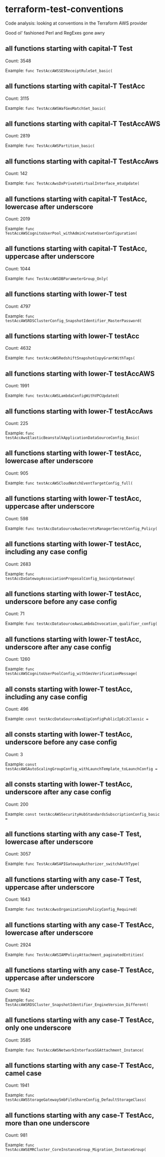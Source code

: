# terraform-test-conventions
Code analysis: looking at conventions in the Terraform AWS provider

Good ol' fashioned Perl and RegExes gone awry

## all functions starting with capital-T Test

Count: 3548

Example: `func TestAccAWSSESReceiptRuleSet_basic(`

## all functions starting with capital-T TestAcc

Count: 3115

Example: `func TestAccAWSWafGeoMatchSet_basic(`

## all functions starting with capital-T TestAccAWS

Count: 2819

Example: `func TestAccAWSPartition_basic(`

## all functions starting with capital-T TestAccAws

Count: 142

Example: `func TestAccAwsDxPrivateVirtualInterface_mtuUpdate(`

## all functions starting with capital-T TestAcc, lowercase after underscore

Count: 2019

Example: `func TestAccAWSCognitoUserPool_withAdminCreateUserConfiguration(`

## all functions starting with capital-T TestAcc, uppercase after underscore

Count: 1044

Example: `func TestAccAWSDBParameterGroup_Only(`

## all functions starting with lower-T test

Count: 4797

Example: `func testAccAWSRDSClusterConfig_SnapshotIdentifier_MasterPassword(`

## all functions starting with lower-T testAcc

Count: 4632

Example: `func testAccAWSRedshiftSnapshotCopyGrantWithTags(`

## all functions starting with lower-T testAccAWS

Count: 1991

Example: `func testAccAWSLambdaConfigWithVPCUpdated(`

## all functions starting with lower-T testAccAws

Count: 225

Example: `func testAccAwsElasticBeanstalkApplicationDataSourceConfig_Basic(`

## all functions starting with lower-T testAcc, lowercase after underscore

Count: 905

Example: `func testAccAWSCloudWatchEventTargetConfig_full(`

## all functions starting with lower-T testAcc, uppercase after underscore

Count: 598

Example: `func testAccDataSourceAwsSecretsManagerSecretConfig_Policy(`

## all functions starting with lower-T testAcc, including any case config

Count: 2683

Example: `func testAccDxGatewayAssociationProposalConfig_basicVpnGateway(`

## all functions starting with lower-T testAcc, underscore before any case config

Count: 71

Example: `func testAccDataSourceAwsLambdaInvocation_qualifier_config(`

## all functions starting with lower-T testAcc, underscore after any case config

Count: 1260

Example: `func testAccAWSCognitoUserPoolConfig_withSmsVerificationMessage(`

## all consts starting with lower-T testAcc, including any case config

Count: 496

Example: `const testAccDataSourceAwsEipConfigPublicIpEc2Classic =`

## all consts starting with lower-T testAcc, underscore before any case config

Count: 3

Example: `const testAccAWSAutoScalingGroupConfig_withLaunchTemplate_toLaunchConfig =`

## all consts starting with lower-T testAcc, underscore after any case config

Count: 200

Example: `const testAccAWSSecurityHubStandardsSubscriptionConfig_basic =`

## all functions starting with any case-T Test, lowercase after underscore

Count: 3057

Example: `func TestAccAWSAPIGatewayAuthorizer_switchAuthType(`

## all functions starting with any case-T Test, uppercase after underscore

Count: 1643

Example: `func testAccAwsOrganizationsPolicyConfig_Required(`

## all functions starting with any case-T TestAcc, lowercase after underscore

Count: 2924

Example: `func TestAccAWSIAMPolicyAttachment_paginatedEntities(`

## all functions starting with any case-T TestAcc, uppercase after underscore

Count: 1642

Example: `func TestAccAWSRDSCluster_SnapshotIdentifier_EngineVersion_Different(`

## all functions starting with any case-T TestAcc, only one underscore

Count: 3585

Example: `func TestAccAWSNetworkInterfaceSGAttachment_Instance(`

## all functions starting with any case-T TestAcc, camel case

Count: 1941

Example: `func testAccAWSStorageGatewaySmbFileShareConfig_DefaultStorageClass(`

## all functions starting with any case-T TestAcc, more than one underscore

Count: 981

Example: `func TestAccAWSEMRCluster_CoreInstanceGroup_Migration_InstanceGroup(`

